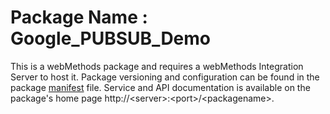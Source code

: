 # Package Name : Google_PUBSUB_Demo
This is a webMethods package and requires a webMethods Integration Server to host it. Package versioning and configuration can be found in the package [manifest](./Google_PUBSUB_Demo/manifest.v3) file. Service and API documentation is available on the package's home page http://&lt;server&gt;:&lt;port&gt;/&lt;packagename>.